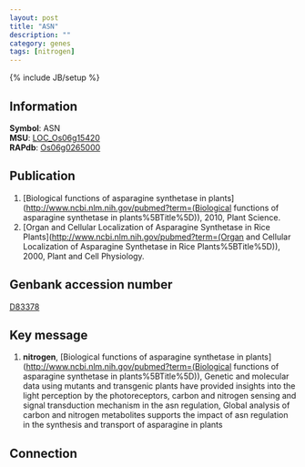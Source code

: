 ```yaml
---
layout: post
title: "ASN"
description: ""
category: genes
tags: [nitrogen]
---
```

{% include JB/setup %}

## Information
__Symbol__: ASN  
__MSU__: [LOC_Os06g15420](http://rice.plantbiology.msu.edu/cgi-bin/ORF_infopage.cgi?orf=LOC_Os06g15420)  
__RAPdb__: [Os06g0265000](http://rapdb.dna.affrc.go.jp/viewer/gbrowse_details/irgsp1?name=Os06g0265000)  

## Publication
1. [Biological functions of asparagine synthetase in plants](http://www.ncbi.nlm.nih.gov/pubmed?term=(Biological functions of asparagine synthetase in plants%5BTitle%5D)), 2010, Plant Science.
2. [Organ and Cellular Localization of Asparagine Synthetase in Rice Plants](http://www.ncbi.nlm.nih.gov/pubmed?term=(Organ and Cellular Localization of Asparagine Synthetase in Rice Plants%5BTitle%5D)), 2000, Plant and Cell Physiology.

## Genbank accession number
[D83378](http://www.ncbi.nlm.nih.gov/nuccore/D83378)

## Key message
1. __nitrogen__, [Biological functions of asparagine synthetase in plants](http://www.ncbi.nlm.nih.gov/pubmed?term=(Biological functions of asparagine synthetase in plants%5BTitle%5D)),  Genetic and molecular data using mutants and transgenic plants have provided insights into the light perception by the photoreceptors, carbon and nitrogen sensing and signal transduction mechanism in the asn regulation, Global analysis of carbon and nitrogen metabolites supports the impact of asn regulation in the synthesis and transport of asparagine in plants

## Connection


